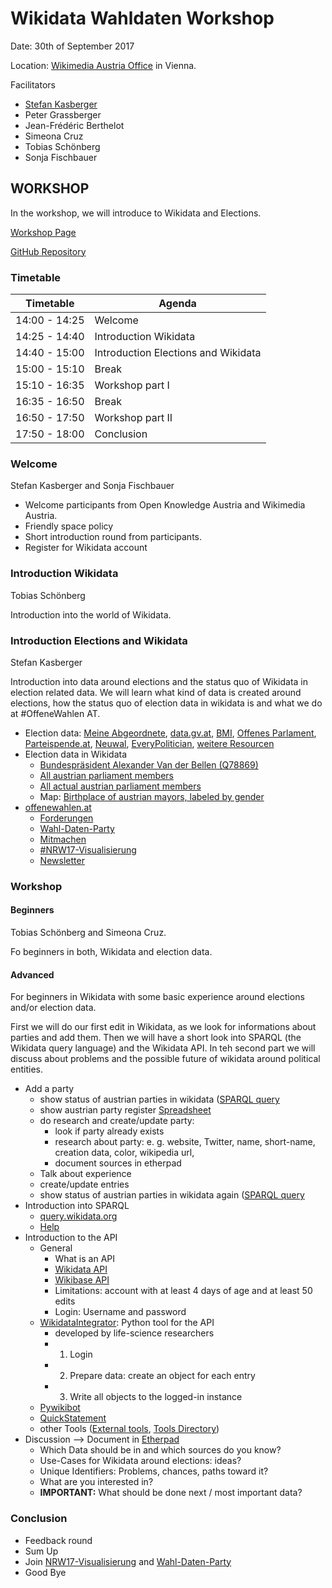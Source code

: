 # Wikidata Wahldaten Workshop

Date: 30th of September 2017

Location: [Wikimedia Austria Office](http://wikimedia.at/) in Vienna.

Facilitators
* [Stefan Kasberger](http://www.stefankasberger.at/)
* Peter Grassberger
* Jean-Frédéric Berthelot
* Simeona Cruz
* Tobias Schönberg
* Sonja Fischbauer

## WORKSHOP

In the workshop, we will introduce to Wikidata and Elections.

[Workshop Page](http://offenewahlen.at/termine/wikidata-wahldaten-workshop/)

[GitHub Repository](https://github.com/OKFNat/offenewahlen-wikidata)

### Timetable

| Timetable     | Agenda       |
|---------------|--------------|
| 14:00 - 14:25 | Welcome |
| 14:25 - 14:40 | Introduction Wikidata |
| 14:40 - 15:00 | Introduction Elections and Wikidata |
| 15:00 - 15:10 | Break |
| 15:10 - 16:35 | Workshop part I|
| 16:35 - 16:50 | Break |
| 16:50 - 17:50 | Workshop part II|
| 17:50 - 18:00 | Conclusion |

### Welcome

Stefan Kasberger and Sonja Fischbauer

* Welcome participants from Open Knowledge Austria and Wikimedia Austria. 
* Friendly space policy
* Short introduction round from participants.
* Register for Wikidata account

### Introduction Wikidata

Tobias Schönberg

Introduction into the world of Wikidata.

### Introduction Elections and Wikidata

Stefan Kasberger

Introduction into data around elections and the status quo of Wikidata in election related data. We will learn what kind of data is created around elections, how the status quo of election data in wikidata is and what we do at #OffeneWahlen AT.

* Election data: [Meine Abgeordnete](http://meineabgeordneten.at/), [data.gv.at](http://data.gv.at/), [BMI](http://www.bmi.gv.at/412/), [Offenes Parlament](http://offenesparlament.at/), [Parteispende.at](http://parteispende.at/), [Neuwal](http://neuwal.com/), [EveryPolitician](http://everypolitician.org/), [weitere Resourcen](http://offenewahlen.at/ressourcen)
* Election data in Wikidata
  * [Bundespräsident Alexander Van der Bellen (Q78869)](https://www.wikidata.org/wiki/Q78869)
  * [All austrian parliament members](http://tinyurl.com/yamh7md4) 
  * [All actual austrian parliament members](http://tinyurl.com/y7k7fh3q) 
  * Map: [Birthplace of austrian mayors, labeled by gender](http://tinyurl.com/ybq28naf) 
* [offenewahlen.at](http://offenewahlen.at/)
  * [Forderungen](http://offenewahlen.at/forderungen-v1)
  * [Wahl-Daten-Party](http://offenewahlen.at/termine/wahl-daten-party/)
  * [Mitmachen](http://offenewahlen.at/mitmachen)
  * [#NRW17-Visualisierung](https://github.com/OKFNat/offenewahlen-nrw17/wiki)
  * [Newsletter](http://offenewahlen.at/newsletter)

### Workshop

#### Beginners

Tobias Schönberg and Simeona Cruz.

Fo beginners in both, Wikidata and election data.

#### Advanced

For beginners in Wikidata with some basic experience around elections and/or election data.

First we will do our first edit in Wikidata, as we look for informations about parties and add them. Then we will have a short look into SPARQL (the Wikidata query language) and the Wikidata API. In teh second part we will discuss about problems and the possible future of wikidata around political entities.

* Add a party
  * show status of austrian parties in wikidata ([SPARQL query](http://tinyurl.com/yaup9za9)
  * show austrian party register [Spreadsheet](https://docs.google.com/spreadsheets/d/1plpcBuIXYEYkjGxXZYkGq2gmsxD3-Hm3qyvnif1XzM8/edit#gid=1391613793)
  * do research and create/update party: 
    * look if party already exists
    * research about party: e. g. website, Twitter, name, short-name, creation data, color, wikipedia url, 
    * document sources in etherpad
  * Talk about experience
  * create/update entries
  * show status of austrian parties in wikidata again ([SPARQL query](http://tinyurl.com/yaup9za9)
* Introduction into SPARQL
  * [query.wikidata.org](https://query.wikidata.org/)
  * [Help](https://www.wikidata.org/wiki/Wikidata:SPARQL_query_service/Wikidata_Query_Help)
* Introduction to the API
  * General
    * What is an API
    * [Wikidata API](https://www.wikidata.org/w/api.php)
    * [Wikibase API](https://www.mediawiki.org/wiki/Wikibase/API)
    * Limitations: account with at least 4 days of age and at least 50 edits
    * Login: Username and password
  * [WikidataIntegrator](https://github.com/SuLab/WikidataIntegrator): Python tool for the API
    * developed by life-science researchers
    * 1. Login
    * 2. Prepare data: create an object for each entry
    * 3. Write all objects to the logged-in instance
  * [Pywikibot](https://www.mediawiki.org/wiki/Manual:Pywikibot)
  * [QuickStatement](https://tools.wmflabs.org/wikidata-todo/quick_statements.php)
  * other Tools ([External tools](https://www.wikidata.org/wiki/Wikidata:Tools/External_tools/de), [Tools Directory](https://tools.wmflabs.org/hay/directory/#/search/wikidata))
* Discussion --> Document in [Etherpad](http://pad.okfn.org/p/OffeneWahlenAT-Wikidata)
  * Which Data should be in and which sources do you know?
  * Use-Cases for Wikidata around elections: ideas?
  * Unique Identifiers: Problems, chances, paths toward it?
  * What are you interested in?
  * **IMPORTANT:** What should be done next / most important data?

### Conclusion

* Feedback round
* Sum Up
* Join [NRW17-Visualisierung](https://github.com/OKFNat/offenewahlen-nrw17/wiki) and [Wahl-Daten-Party](http://offenewahlen.at/termine/wahl-daten-party/)
* Good Bye



